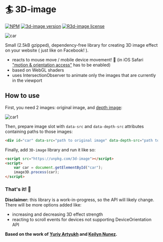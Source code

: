 # 🏄 3D-image 
<p>
  <a href="https://www.npmjs.com/package/3d-image"><img src="https://flat.badgen.net/npm/dt/3d-image" alt="NPM"></a>
  <a href="https://www.npmjs.com/package/3d-image"><img src="https://flat.badgen.net/npm/v/3d-image" alt="3d-image version"></a>
  <a href="https://www.npmjs.com/package/3d-image"><img src="https://flat.badgen.net/npm/license/3d-image" alt="R3d-image license"></a>
  
</p>

![car](https://user-images.githubusercontent.com/28541613/61730278-57f78c80-ad79-11e9-826e-71198a75025c.gif)



<p>Small (2.5kB gzipped), dependency-free library for creating 3D image effect on your website ( just like on Facebook! ).</p>

* reacts to mouse move / mobile device movement! 🤳 (in iOS Safari ["motion & orientation access"](https://www.youtube.com/watch?time_continue=30&v=ulsqCFMCajY) has to be enabled)
* based on WebGL shaders
* uses IntersectionObserver to animate only the images that are currently in the viewport

## How to use 
First, you need 2 images: original image, and [depth image](https://www.youtube.com/watch?v=eeU5mUASnVI):

![car1](https://user-images.githubusercontent.com/28541613/61730337-73fb2e00-ad79-11e9-8242-fdd093e39f28.jpg)


Then, prepare image slot with `data-src` and `data-depth-src` attributes containing paths to those images:

```html
<div id="car" data-src="path to original image" data-depth-src="path to depth image"></div>
```

Finally, add `3D-image` library and run it like so:
```html
<script src="https://unpkg.com/3d-image"></script>
<script>
    var car = document.getElementById("car");
    image3D.process(car);
</script>

```
### That's it! 🥤


**Disclaimer:** this library is a work-in-progress, so the API will likely change. There will be more options added like:
* increasing and decreasing 3D effect strength
* reacting to scroll events for devices not supporting DeviceOrientation API

**Based on the work of [Yuriy Artyukh](https://tympanus.net/codrops/2019/02/20/how-to-create-a-fake-3d-image-effect-with-webgl/) and [Keilyn Nunez](https://codepen.io/keilyn3d/full/KLVxZM).**
